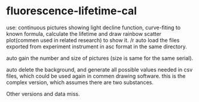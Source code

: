 # fluorescence-lifetime-cal
use: continuous pictures showing light decline function, curve-fiting to known formula, calculate the lifetime and draw rainbow scatter plot(commen used in related research) to show it.
/r
auto load the files exported from experiment instrument in asc format in the same directory.

auto gain the number and size of pictures (size is same for the same serial).

auto delete the background, and generate all possible values needed in csv files, which could be used again in commen drawing software.
this is the complex version, which assumes there are two substances.

Other versions and data miss.
